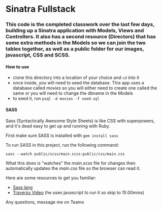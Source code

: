 # Sinatra Fullstack

### This code is the completed classwork over the last few days, building up a Sinatra application with Models, Views and Controllers. It also has a second resource (Directors) that has some extra methods in the Models so we can join the two tables together, as well as a public folder for our images, javascript, CSS and SCSS.

#### How to use
* clone this directory into a location of your choice and `cd` into it
* once inside, you will need to seed the database. This app uses a database called *movies* so you will either need to create one called the same or you will need to change the dbname in the Models
* to seed it, run `psql -d movies -f seed.sql`

#### SASS
Sass (Syntactically Awesome Style Sheets) is like CSS with superpowers, and it's dead easy to get up and running with Ruby.

First make sure SASS is installed with `gem install sass`

To run SASS in this project, run the following command:

`sass --watch public/scss/main.scss:public/css/main.css`

What this does is "watches" the *main.scss* file for changes then automatically updates the *main.css* file so the browser can read it.

Here are some resources to get you familiar:
* [Sass lang](https://sass-lang.com/)
* [Traversy Video](https://www.youtube.com/watch?v=rmXVmfx3rNo&t=68s) (he uses javascript to run it so skip to 15:00mins)

Any questions, message me on Teams
